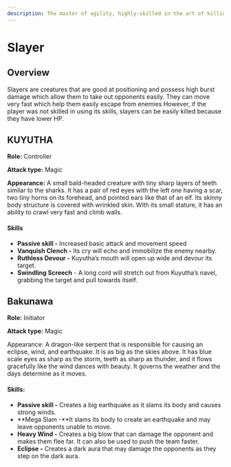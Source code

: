 ```yaml
---
description: The master of agility, highly-skilled in the art of killing!
---
```


# Slayer

## **Overview**

Slayers are creatures that are good at positioning and possess high burst damage which allow them to take out opponents easily. They can move very fast which help them easily escape from enemies However, if the player was not skilled in using its skills, slayers can be easily killed because they have lower HP.

## **KUYUTHA**

**Role:** Controller

**Attack type:** Magic

**Appearance:** A small bald-headed creature with tiny sharp layers of teeth similar to the sharks. It has a pair of red eyes with the left one having a scar, two tiny horns on its forehead, and pointed ears like that of an elf. Its skinny body structure is covered with wrinkled skin. With its small stature, it has an ability to crawl very fast and climb walls.

#### **Skills**

* **Passive skill -** Increased basic attack and movement speed
* **Vanquish Clench -** Its cry will echo and immobilize the enemy nearby.
* **Ruthless Devour -** Kuyutha’s mouth will open up wide and devour its target.
* **Swindling Screech** - A long cord will stretch out from Kuyutha’s navel, grabbing the target and pull towards itself.

## **Bakunawa**

**Role:** Initiator

**Attack type:** Magic

Appearance: A dragon-like serpent that is responsible for causing an eclipse, wind, and earthquake. It is as big as the skies above. It has blue scale eyes as sharp as the storm, teeth as sharp as thunder, and it flows gracefully like the wind dances with beauty. It governs the weather and the days determine as it moves.

#### **Skills:**

* **Passive skill -** Creates a big earthquake as it slams its body and causes strong winds.
* **Mega Slam -**It slams its body to create an earthquake and may leave opponents unable to move.
* **Heavy Wind -** Creates a big blow that can damage the opponent and makes them flee far. It can also be used to push the team faster.
* **Eclipse -** Creates a dark aura that may damage the opponents as they step on the dark aura.
